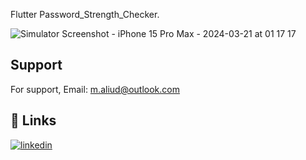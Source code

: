 

Flutter Password_Strength_Checker.

![Simulator Screenshot - iPhone 15 Pro Max - 2024-03-21 at 01 17 17](https://github.com/Maliud/password-checker-flutter/assets/72108306/56f970f2-a928-47cd-985b-b09023176b0f)



## Support

For support, Email: m.aliud@outlook.com



## 🔗 Links
[![linkedin](https://img.shields.io/badge/linkedin-0A66C2?style=for-the-badge&logo=linkedin&logoColor=white)](https://www.linkedin.com/in/muhammed-ali-ud-ali76/)
